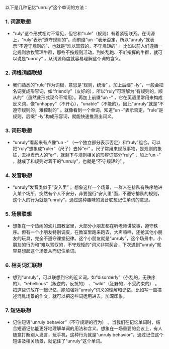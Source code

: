 以下是几种记忆“unruly”这个单词的方法：

### 1. 词源联想
 - “ruly”这个形式相对不常见，但它和“rule”（规则）有着紧密联系。在词源上，“ruly”表示“遵守规则的”。而前缀“un -”表示否定，所以“unruly”就表示“不遵守规则的”，也就是“难以驾驭的，不守规矩的” 。比如以前人们遵循一定规则放牧管理牛群，那些不按规则活动，到处乱跑、不听指挥的牛群，就可以说是“unruly” ，从词源角度就容易理解这个词的含义。

### 2. 词根词缀联想
 - 我们熟悉的“rule”作为词根，意思是“规则，统治” 。加上后缀“ -ly”，一般会把名词变成形容词，如“friendly”（友好的），所以“ruly”可理解为“有规则的，顺从的”（虽然此形式现今不常用）。再加上前缀“un -” ，它在英语里常用来构成反义词，像“unhappy”（不开心），“unable”（不能的）。因此“unruly”就是“不遵守规则的，难控制的” 。就像看到一个单词，知道“un -”表示否定，“rule”是规则，后缀“ -ly”构成形容词，就能快速推测出词义。

### 3. 词形联想
 - “unruly”看起来有点像“un -” （一个独立部分表示否定）和“ruly”组合。可以把“ruly”想象成“ruler”（尺子）去掉“er” 。尺子常用来规范事物，是规则的象征，去掉表示人的“er”，就剩下与规则相关的形容词部分“ruly” ，加上“un -” ，就成了和规则对着干的“unruly”，也就是“不守规矩的” 。

### 4. 发音联想
 - “unruly”发音类似于“安入里” 。想象这样一个场景，一群人在排队有秩序地进入某个场所，突然有个人不安分，非要强行“安入里”面，不遵守排队的规则，这个人的行为就是“unruly”，通过这种趣味的发音联想记住单词的意思。

### 5. 场景联想
 - 想象在一个热闹的幼儿园教室里，大部分小朋友都在听老师讲故事，遵守秩序。但有一个小朋友特别调皮，在教室里跑来跑去，大声喧哗，还抢其他小朋友的玩具，完全不遵守课堂纪律。这个小朋友就是“unruly”，这个场景中，小朋友的行为和“难以驾驭的，不守规矩的”词义非常契合，下次遇到“unruly”就容易想起这个场景从而记住单词。

### 6. 相关词汇联想
 - 想到“unruly”，可以联想到它的近义词，如“disorderly”（杂乱的，无秩序的）、“rebellious”（叛逆的，反抗的） 、“wild”（狂野的，不受约束的） 。把这些词放在一起记忆，能加强对“unruly”词义的理解和记忆。比如写一篇描述混乱场景的作文，就可以把这些词运用进去，加深印象。

### 7. 短语联想
 - 记住短语“unruly behavior”（不守规矩的行为） 。当我们在记忆单词时，结合短语记忆能更好地理解单词的用法和含义。想象在一场重要的会议上，有人随意打断别人发言，玩手机，这种行为就是“unruly behavior”，通过记住这个短语及相关场景，就记住了“unruly”这个单词。 